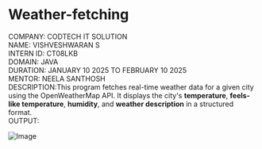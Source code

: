 # Weather-fetching

COMPANY: CODTECH IT SOLUTION                                                               
NAME: VISHVESHWARAN S                                           
INTERN ID: CT08LKB                                       
DOMAIN: JAVA                                                    
DURATION: JANUARY 10 2025 TO FEBRUARY 10 2025                                            
MENTOR: NEELA SANTHOSH                               
DESCRIPTION:This program fetches real-time weather data for a given city using the OpenWeatherMap API. It displays the city's **temperature**, **feels-like temperature**, **humidity**, and **weather description** in a structured format.                             
OUTPUT:

![Image](https://github.com/user-attachments/assets/5865c0a0-4e03-485f-8a55-41a4d9f06e5d)
